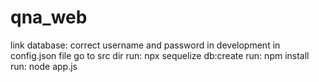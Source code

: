 # qna_web

link database: correct username and password in development in config.json file
go to src dir
run: npx sequelize db:create
run: npm install
run: node app.js
